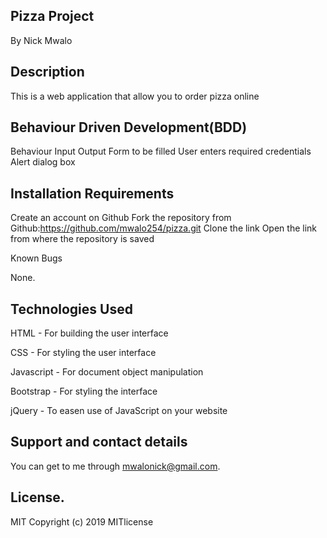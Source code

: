 ## Pizza Project
By Nick Mwalo

## Description
This is a web application that allow you to order pizza online

## Behaviour Driven Development(BDD)
Behaviour	Input	Output Form to be filled	User enters required credentials	Alert dialog box

## Installation Requirements
Create an account on Github Fork the repository from Github:https://github.com/mwalo254/pizza.git Clone the link Open the link from where the repository is saved

Known Bugs

None.

## Technologies Used
HTML - For building the user interface

CSS - For styling the user interface

Javascript - For document object manipulation

Bootstrap - For styling the interface

jQuery - To easen use of JavaScript on your website

## Support and contact details
You can get to me through mwalonick@gmail.com.

## License.
MIT Copyright (c) 2019 MITlicense